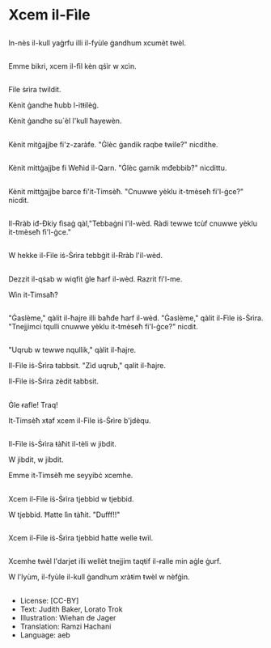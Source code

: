 # Xcem il-Fìle

##
In-nès il-kull yaġrfu illi il-fyùle ġandhum xcumèt ŧwèl.

##
Emme bikri, xcem il-fìl kèn qṡìr w xcìn.

##
Fìle ṡɍìra twildit.

Kènit ġandhe ħubb l-itŧilèġ.

Kènit ġandhe su`èl l'kull ħayewèn.

##
Kènit mitġajjbe fi'z-zaràfe. "Ġlèc ġandik raqbe ŧwìle?" nicdithe.

##
Kènit mittġajjbe fi Weħìd il-Qarn. "Ġlèc garnik mđebbib?" nicdittu.

##
Kènit mittġajjbe barce fi'it-Timsèħ. "Cnuwwe yèklu it-tmèseħ fi'l-ġce?" nicdit.

##
Il-Ɍràb iđ-Đkiy fìsaġ qàl,"Tebbaġni l'il-wèd. Ɍàdi tewwe tcùf cnuwwe yèklu it-tmèseħ fi'l-ġce."

##
W hekke il-Fìle iṡ-Ṡɍìra tebbġit il-Ɍràb l'il-wèd.

##
Dezzit il-qṡab w wiqfit ġle ħarf il-wèd. Ɍazrit fi'l-me.

Wìn it-Timsaħ?

##
"Ġaslème," qàlit il-ħajre illi baħđe ħarf il-wèd. "Ġaslème," qàlit il-Fìle iṡ-Ṡɍìra. "Tnejjimci tqulli cnuwwe yèklu it-tmèseħ fi'l-ġce?" nicdit.

##
"Uqrub w tewwe nqullik," qàlit il-ħajre.

Il-Fìle iṡ-Ṡɍìra ŧabbsit. "Zìd uqrub," qalit il-ħajre.

Il-Fìle iṡ-Ṡɍìra zèdit ŧabbsit.

##
Ġle ɍafle! Traq!

It-Timsèħ xŧaf xcem il-Fìle iṡ-Ṡɍìre b'jdèqu.

##
Il-Fìle iṡ-Ṡɍìra ŧàħit il-tèli w jibdit.

W jibdit, w jibdit.

Emme it-Timsèħ me seyyibċ xcemhe.

##
Xcem il-Fìle iṡ-Ṡɍìra tjebbid w tjebbid.

W tjebbid. Ħatte lìn ŧàħit. "Dufff!!"

##
Xcem il-Fìle iṡ-Ṡɍìra tjebbid ħatte welle ŧwìl.

##
Xcemhe ŧwèl l'darjet illi wellèt tnejjim taqŧif il-ɍalle min aġle ġurf.

W l'lyùm, il-fyùle il-kull ġandhum xràŧim ŧwèl w nèfġìn.

##
* License: [CC-BY]
* Text: Judith Baker, Lorato Trok
* Illustration: Wiehan de Jager
* Translation: Ramzi Hachani
* Language: aeb
